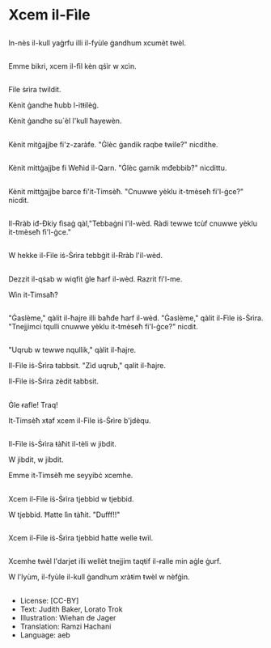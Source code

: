 # Xcem il-Fìle

##
In-nès il-kull yaġrfu illi il-fyùle ġandhum xcumèt ŧwèl.

##
Emme bikri, xcem il-fìl kèn qṡìr w xcìn.

##
Fìle ṡɍìra twildit.

Kènit ġandhe ħubb l-itŧilèġ.

Kènit ġandhe su`èl l'kull ħayewèn.

##
Kènit mitġajjbe fi'z-zaràfe. "Ġlèc ġandik raqbe ŧwìle?" nicdithe.

##
Kènit mittġajjbe fi Weħìd il-Qarn. "Ġlèc garnik mđebbib?" nicdittu.

##
Kènit mittġajjbe barce fi'it-Timsèħ. "Cnuwwe yèklu it-tmèseħ fi'l-ġce?" nicdit.

##
Il-Ɍràb iđ-Đkiy fìsaġ qàl,"Tebbaġni l'il-wèd. Ɍàdi tewwe tcùf cnuwwe yèklu it-tmèseħ fi'l-ġce."

##
W hekke il-Fìle iṡ-Ṡɍìra tebbġit il-Ɍràb l'il-wèd.

##
Dezzit il-qṡab w wiqfit ġle ħarf il-wèd. Ɍazrit fi'l-me.

Wìn it-Timsaħ?

##
"Ġaslème," qàlit il-ħajre illi baħđe ħarf il-wèd. "Ġaslème," qàlit il-Fìle iṡ-Ṡɍìra. "Tnejjimci tqulli cnuwwe yèklu it-tmèseħ fi'l-ġce?" nicdit.

##
"Uqrub w tewwe nqullik," qàlit il-ħajre.

Il-Fìle iṡ-Ṡɍìra ŧabbsit. "Zìd uqrub," qalit il-ħajre.

Il-Fìle iṡ-Ṡɍìra zèdit ŧabbsit.

##
Ġle ɍafle! Traq!

It-Timsèħ xŧaf xcem il-Fìle iṡ-Ṡɍìre b'jdèqu.

##
Il-Fìle iṡ-Ṡɍìra ŧàħit il-tèli w jibdit.

W jibdit, w jibdit.

Emme it-Timsèħ me seyyibċ xcemhe.

##
Xcem il-Fìle iṡ-Ṡɍìra tjebbid w tjebbid.

W tjebbid. Ħatte lìn ŧàħit. "Dufff!!"

##
Xcem il-Fìle iṡ-Ṡɍìra tjebbid ħatte welle ŧwìl.

##
Xcemhe ŧwèl l'darjet illi wellèt tnejjim taqŧif il-ɍalle min aġle ġurf.

W l'lyùm, il-fyùle il-kull ġandhum xràŧim ŧwèl w nèfġìn.

##
* License: [CC-BY]
* Text: Judith Baker, Lorato Trok
* Illustration: Wiehan de Jager
* Translation: Ramzi Hachani
* Language: aeb
